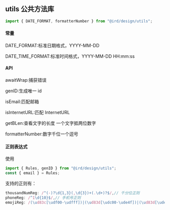 ## utils 公共方法库

```javascript
import { DATE_FORMAT, formatterNumber } from "@ird/design/utils";
```

#### 常量

DATE_FORMAT:标准日期格式，YYYY-MM-DD

DATE_TIME_FORMAT:标准时间格式，YYYY-MM-DD HH:mm:ss

#### API

awaitWrap:捕获错误

genID:生成唯一 id

isEmail:匹配邮箱

isInternetURL:匹配 InternetURL

getBLen:查看文字的长度 一个文字抵两位数字

formatterNumber:数字千位一个逗号

#### 正则表达式

使用

```javascript
import { Rules, genID } from "@ird/design/utils";
const { email } = Rules;
```

支持的正则有：

```javascript
thousandNumReg: /^(-)?\d{1,3}(,\d{3})+(.\d+)?$/,// 千分位正则
phoneReg: /^1\d{10}$/,// 手机号正则
emojiReg: /(\ud83c[\udf00-\udfff])|(\ud83d[\udc00-\ude4f])|(\ud83d[\ude80-\udeff])/,// emoji表情的正则
```

